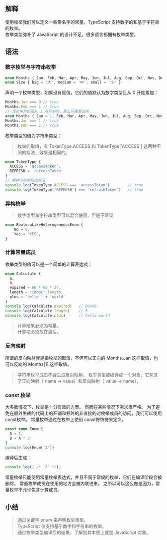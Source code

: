 ## 解释
使用枚举我们可以定义一些带名字的常量。TypeScript 支持数字的和基于字符串的枚举。   
枚举类型弥补了 JavaScript 的设计不足，很多语言都拥有枚举类型。

## 语法
### 数字枚举与字符串枚举
```js
enum Months { Jan, Feb, Mar, Apr, May, Jun, Jul, Aug, Sep, Oct, Nov, Dec }
enum Size { big = '大', medium = '中', small = '小' }
```
声明一个枚举类型，如果没有赋值，它们的值默认为数字类型且从 0 开始累加：
```js
Months.Jan === 0 // true
Months.Feb === 1 // true
// 现实中月份是从 1 月开始的，那么只需要这样：
enum Months { Jan = 1, Feb, Mar, Apr, May, Jun, Jul, Aug, Sep, Oct, Nov, Dec }
Months.Jan === 1 // true
Months.Feb === 2 // true
```
枚举类型的值为字符串类型：
>  枚举的取值，有 TokenType.ACCESS 和 TokenType['ACCESS'] 这两种不同的写法，效果是相同的。
```js
enum TokenType {
  ACCESS = 'accessToken',
  REFRESH = 'refreshToken'
}
// 两种不同的取值写法
console.log(TokenType.ACCESS === 'accessToken')        // true
console.log(TokenType['REFRESH'] === 'refreshToken')   // true
```
### 异构枚举
>数字类型和字符串类型可以混合使用，但是不建议
```js
enum BooleanLikeHeterogeneousEnum {
    No = 0,
    Yes = "YES",
}
```
### 计算常量成员
枚举类型的值可以是一个简单的计算表达式：
```js
enum Calculate {
  a,
  b,
  expired = 60 * 60 * 24,
  length = 'imooc'.length,
  plus = 'hello ' + 'world'
}
console.log(Calculate.expired)   // 86400
console.log(Calculate.length)    // 5
console.log(Calculate.plus)      // hello world
```
> 计算结果必须为常量。   
  计算项必须放在最后。
### 反向映射
所谓的反向映射就是指枚举的取值，不但可以正向的 Months.Jan 这样取值，也可以反向的 Months[1] 这样取值。
> 字符串枚举成员不会生成反向映射。
  枚举类型被编译成一个对象，它包含了正向映射（ name -> value）和反向映射（ value -> name）。
### const 枚举
大多数情况下，枚举是十分有效的方案。 然而在某些情况下需求很严格。 为了避免在额外生成的代码上的开销和额外的非直接的对枚举成员的访问，我们可以使用 const枚举。 常量枚举通过在枚举上使用 const修饰符来定义。
```js
const enum Enum {
  A = 1,
  B = A * 2
}
console.log(Enum['A'])
```
编译后生成：
```js
console.log(1 /* 'A' */);
```
常量枚举只能使用常量枚举表达式，并且不同于常规的枚举，它们在编译阶段会被删除。 常量枚举成员在使用的地方会被内联进来。 之所以可以这么做是因为，常量枚举不允许包含计算成员。

## 小结
> 通过关键字 enum 来声明枚举类型。  
TypeScript 仅支持基于数字和字符串的枚举。   
通过枚举类型编译后的结果，了解到其本质上就是 JavaScript 对象。   







